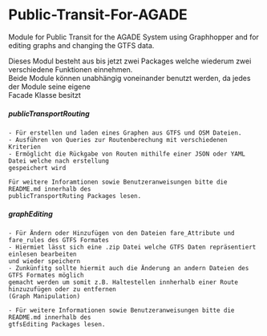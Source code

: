 # Public-Transit-For-AGADE

Module for Public Transit for the AGADE System using Graphhopper and
for editing graphs and changing the GTFS data. <br>

Dieses Modul besteht aus bis jetzt zwei Packages welche wiederum zwei
verschiedene Funktionen einnehmen. <br>
Beide Module können unabhängig voneinander benutzt werden, da jedes der Module seine eigene <br>
Facade Klasse besitzt

##### publicTransportRouting
    - Für erstellen und laden eines Graphen aus GTFS und OSM Dateien.
    - Ausführen von Queries zur Routenberechung mit verschiedenen Kriterien
    - Ermöglicht die Rückgabe von Routen mithilfe einer JSON oder YAML Datei welche nach erstellung
    gespeichert wird
    
    Für weitere Inforamtionen sowie Benutzeranweisungen bitte die README.md innerhalb des
    publicTransportRuting Packages lesen.

##### graphEditing
    - Für Ändern oder Hinzufügen von den Dateien fare_Attribute und fare_rules des GTFS Formates
    - Hiermiet lässt sich eine .zip Datei welche GTFS Daten repräsentiert einlesen bearbeiten 
    und wieder speichern
    - Zunkünfitg sollte hiermit auch die Änderung an andern Dateien des GTFS Formates möglich
    gemacht werden um somit z.B. Haltestellen innherhalb einer Route hinzuzufügen oder zu entfernen
    (Graph Manipulation)
    
    - Für weitere Informationen sowie Benutzeranweisungen bitte die README.md innerhalb des
    gtfsEditing Packages lesen.
    
     

